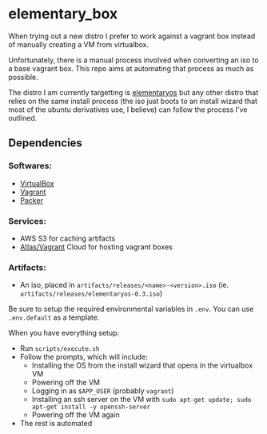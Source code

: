 # elementary_box

When trying out a new distro I prefer to work against a vagrant box instead of
manually creating a VM from virtualbox.

Unfortunately, there is a manual process involved when converting an iso to a base
vagrant box. This repo aims at automating that process as much as possible.

The distro I am currently targetting is [elementaryos](http://elementary.io) but any other distro that
relies on the same install process (the iso just boots to an install wizard that most
of the ubuntu derivatives use, I believe) can follow the process I've outlined.

## Dependencies

### Softwares:

- [VirtualBox](https://www.virtualbox.org)
- [Vagrant](https://www.vagrantup.com)
- [Packer](https://www.packer.io)

### Services:

- AWS S3 for caching artifacts
- [Atlas/Vagrant](https://atlas.hashicorp.com) Cloud for hosting vagrant boxes

### Artifacts:

- An iso, placed in `artifacts/releases/<name>-<version>.iso` (ie. `artifacts/releases/elementaryos-0.3.iso`)

Be sure to setup the required environmental variables in `.env`. You can use `.env.default` as a template.

When you have everything setup:

- Run `scripts/execute.sh`
- Follow the prompts, which will include:
  - Installing the OS from the install wizard that opens in the virtualbox VM
  - Powering off the VM
  - Logging in as `$APP_USER` (probably `vagrant`)
  - Installing an ssh server on the VM with `sudo apt-get update; sudo apt-get install -y openssh-server`
  - Powering off the VM again
- The rest is automated
